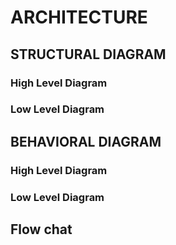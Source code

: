 # ARCHITECTURE

## STRUCTURAL DIAGRAM
### High Level Diagram

### Low Level Diagram


## BEHAVIORAL DIAGRAM 
### High Level Diagram


### Low Level Diagram

## Flow chat

